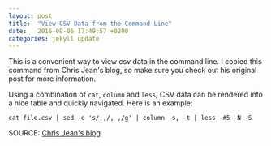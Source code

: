 ```yaml
---
layout: post
title:  "View CSV Data from the Command Line"
date:   2016-09-06 17:49:57 +0200
categories: jekyll update
---
```

This is a convenient way to view csv data in the command line. I copied this command from Chris Jean's blog, so make sure you check out his original post for more information.

Using a combination of `cat`, `column` and `less`, CSV data can be rendered into a nice table and quickly navigated. Here is an example:

```{engine='bash'}
cat file.csv | sed -e 's/,,/, ,/g' | column -s, -t | less -#5 -N -S
```

SOURCE: [Chris Jean's blog][cjblog]

[cjblog]: https://chrisjean.com/view-csv-data-from-the-command-line/
